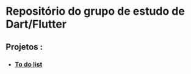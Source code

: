 # Repositório do grupo de estudo de Dart/Flutter

## Projetos : 
* ### [To do list](https://github.com/cs-ufrn/Dart-Flutter-Introduction/tree/master/to_do_list)